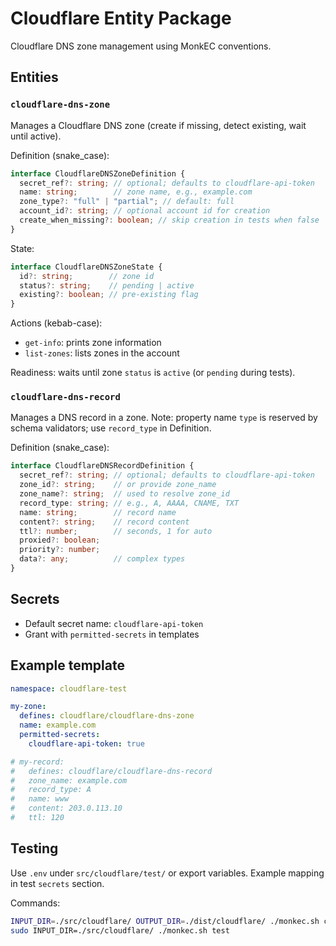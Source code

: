 # Cloudflare Entity Package

Cloudflare DNS zone management using MonkEC conventions.

## Entities

### `cloudflare-dns-zone`

Manages a Cloudflare DNS zone (create if missing, detect existing, wait until active).

Definition (snake_case):

```ts
interface CloudflareDNSZoneDefinition {
  secret_ref?: string; // optional; defaults to cloudflare-api-token
  name: string;        // zone name, e.g., example.com
  zone_type?: "full" | "partial"; // default: full
  account_id?: string; // optional account id for creation
  create_when_missing?: boolean; // skip creation in tests when false
}
```

State:

```ts
interface CloudflareDNSZoneState {
  id?: string;        // zone id
  status?: string;    // pending | active
  existing?: boolean; // pre-existing flag
}
```

Actions (kebab-case):
- `get-info`: prints zone information
- `list-zones`: lists zones in the account

Readiness: waits until zone `status` is `active` (or `pending` during tests).

### `cloudflare-dns-record`

Manages a DNS record in a zone. Note: property name `type` is reserved by schema validators; use `record_type` in Definition.

Definition (snake_case):

```ts
interface CloudflareDNSRecordDefinition {
  secret_ref?: string; // optional; defaults to cloudflare-api-token
  zone_id?: string;    // or provide zone_name
  zone_name?: string;  // used to resolve zone_id
  record_type: string; // e.g., A, AAAA, CNAME, TXT
  name: string;        // record name
  content?: string;    // record content
  ttl?: number;        // seconds, 1 for auto
  proxied?: boolean;
  priority?: number;
  data?: any;          // complex types
}
```

## Secrets

- Default secret name: `cloudflare-api-token`
- Grant with `permitted-secrets` in templates

## Example template

```yaml
namespace: cloudflare-test

my-zone:
  defines: cloudflare/cloudflare-dns-zone
  name: example.com
  permitted-secrets:
    cloudflare-api-token: true

# my-record:
#   defines: cloudflare/cloudflare-dns-record
#   zone_name: example.com
#   record_type: A
#   name: www
#   content: 203.0.113.10
#   ttl: 120
```

## Testing

Use `.env` under `src/cloudflare/test/` or export variables. Example mapping in test `secrets` section.

Commands:

```bash
INPUT_DIR=./src/cloudflare/ OUTPUT_DIR=./dist/cloudflare/ ./monkec.sh compile
sudo INPUT_DIR=./src/cloudflare/ ./monkec.sh test
```
